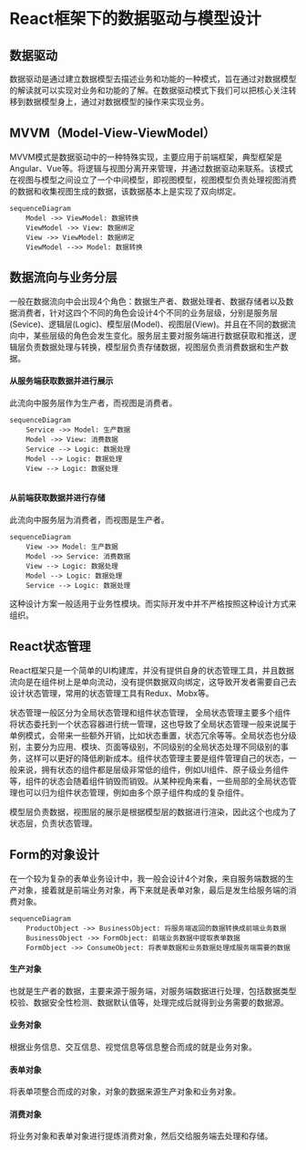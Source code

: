 # React框架下的数据驱动与模型设计

## 数据驱动

数据驱动是通过建立数据模型去描述业务和功能的一种模式，旨在通过对数据模型的解读就可以实现对业务和功能的了解。在数据驱动模式下我们可以把核心关注转移到数据模型身上，通过对数据模型的操作来实现业务。



## MVVM（Model-View-ViewModel）

MVVM模式是数据驱动中的一种特殊实现，主要应用于前端框架，典型框架是Angular、Vue等。将逻辑与视图分离开来管理，并通过数据驱动来联系。该模式在视图与模型之间设立了一个中间模型，即视图模型，视图模型负责处理视图消费的数据和收集视图生成的数据，该数据基本上是实现了双向绑定。

```mermaid
sequenceDiagram
	Model ->> ViewModel: 数据转换
	ViewModel ->> View: 数据绑定
	View ->> ViewModel: 数据绑定
	ViewModel -->> Model: 数据转换

```

## 数据流向与业务分层

一般在数据流向中会出现4个角色：数据生产者、数据处理者、数据存储者以及数据消费者，针对这四个不同的角色会设计4个不同的业务层级，分别是服务层(Sevice)、逻辑层(Logic)、模型层(Model)、视图层(View)。并且在不同的数据流向中，某些层级的角色会发生变化。服务层主要对服务端进行数据获取和推送，逻辑层负责数据处理与转换，模型层负责存储数据，视图层负责消费数据和生产数据。

#### 从服务端获取数据并进行展示

此流向中服务层作为生产者，而视图是消费者。

```mermaid
sequenceDiagram	
	Service ->> Model: 生产数据
	Model ->> View: 消费数据
	Service --> Logic: 数据处理
	Model --> Logic: 数据处理
	View --> Logic: 数据处理
	
```

#### 从前端获取数据并进行存储

此流向中服务层为消费者，而视图是生产者。

```mermaid
sequenceDiagram
	View ->> Model: 生产数据
	Model ->> Service: 消费数据
	View --> Logic: 数据处理
	Model --> Logic: 数据处理
	Service --> Logic: 数据处理
```

这种设计方案一般适用于业务性模块。而实际开发中并不严格按照这种设计方式来组织。

## React状态管理

React框架只是一个简单的UI构建库，并没有提供自身的状态管理工具，并且数据流向是在组件树上是单向流动，没有提供数据双向绑定，这导致开发者需要自己去设计状态管理，常用的状态管理工具有Redux、Mobx等。

状态管理一般区分为全局状态管理和组件状态管理， 全局状态管理主要多个组件将状态委托到一个状态容器进行统一管理，这也导致了全局状态管理一般来说属于单例模式，会带来一些额外开销，比如状态重置，状态冗余等等。全局状态也分级别，主要分为应用、模块、页面等级别，不同级别的全局状态处理不同级别的事务，这样可以更好的降低刷新成本。组件状态管理主要是组件管理自己的状态，一般来说，拥有状态的组件都是层级非常低的组件，例如UI组件、原子级业务组件等，组件的状态会随着组件销毁而销毁。从某种视角来看，一些局部的全局状态管理也可以归为组件状态管理，例如由多个原子组件构成的复杂组件。

模型层负责数据，视图层的展示是根据模型层的数据进行渲染，因此这个也成为了状态层，负责状态管理。

## Form的对象设计

在一个较为复杂的表单业务设计中，我一般会设计4个对象，来自服务端数据的生产对象，接着就是前端业务对象，再下来就是表单对象，最后是发生给服务端的消费对象。

```mermaid
sequenceDiagram
	ProductObject ->> BusinessObject: 将服务端返回的数据转换成前端业务数据
	BusinessObject ->> FormObject: 前端业务数据中提取表单数据
	FormObject ->> ConsumeObject: 将表单数据和业务数据处理成服务端需要的数据
```

#### 生产对象

也就是生产者的数据，主要来源于服务端，对服务端数据进行处理，包括数据类型校验、数据安全性检测、数据默认值等，处理完成后就得到业务需要的数据源。

#### 业务对象

根据业务信息、交互信息、视觉信息等信息整合而成的就是业务对象。

#### 表单对象

将表单项整合而成的对象，对象的数据来源生产对象和业务对象。

#### 消费对象

将业务对象和表单对象进行提炼消费对象，然后交给服务端去处理和存储。